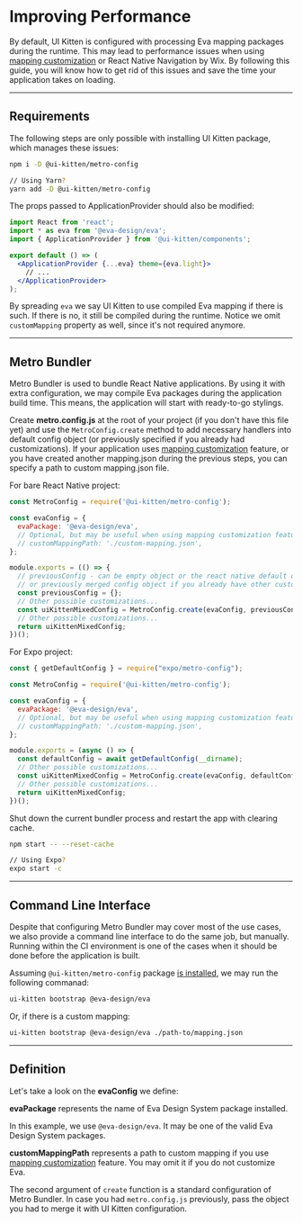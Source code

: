 # Improving Performance

By default, UI Kitten is configured with processing Eva mapping packages during the runtime. This may lead to performance issues when using [mapping customization](design-system/customize-mapping) or React Native Navigation by Wix. By following this guide, you will know how to get rid of this issues and save the time your application takes on loading.

<hr>

## Requirements

The following steps are only possible with installing UI Kitten package, which manages these issues:
```bash
npm i -D @ui-kitten/metro-config

// Using Yarn?
yarn add -D @ui-kitten/metro-config
```

The props passed to ApplicationProvider should also be modified:
```jsx
import React from 'react';
import * as eva from '@eva-design/eva';
import { ApplicationProvider } from '@ui-kitten/components';

export default () => (
  <ApplicationProvider {...eva} theme={eva.light}>
    // ...
  </ApplicationProvider>
);
```

By spreading `eva` we say UI Kitten to use compiled Eva mapping if there is such.
If there is no, it still be compiled during the runtime.
Notice we omit `customMapping` property as well, since it's not required anymore.

<hr>

## Metro Bundler

Metro Bundler is used to bundle React Native applications.
By using it with extra configuration, we may compile Eva packages during the application build time.
This means, the application will start with ready-to-go stylings.

Create **metro.config.js** at the root of your project (if you don't have this file yet) and use the `MetroConfig.create` method to add necessary handlers into default config object (or previously specified if you already had customizations). 
If your application uses [mapping customization](design-system/customize-mapping) feature, or you have created another mapping.json during the previous steps, you can specify a path to custom mapping.json file.

For bare React Native project:
```js
const MetroConfig = require('@ui-kitten/metro-config');

const evaConfig = {
  evaPackage: '@eva-design/eva',
  // Optional, but may be useful when using mapping customization feature.
  // customMappingPath: './custom-mapping.json',
};

module.exports = (() => {
  // previousConfig - can be empty object or the react native default one (created by 'react native init') 
  // or previously merged config object if you already have other customizations
  const previousConfig = {};
  // Other possible customizations...
  const uiKittenMixedConfig = MetroConfig.create(evaConfig, previousConfig);
  // Other possible customizations...
  return uiKittenMixedConfig;
})();
```

For Expo project:
```js
const { getDefaultConfig } = require("expo/metro-config");

const MetroConfig = require('@ui-kitten/metro-config');

const evaConfig = {
  evaPackage: '@eva-design/eva',
  // Optional, but may be useful when using mapping customization feature.
  // customMappingPath: './custom-mapping.json',
};

module.exports = (async () => {
  const defaultConfig = await getDefaultConfig(__dirname);
  // Other possible customizations...
  const uiKittenMixedConfig = MetroConfig.create(evaConfig, defaultConfig);
  // Other possible customizations...
  return uiKittenMixedConfig;
})();
```

Shut down the current bundler process and restart the app with clearing cache.

```bash
npm start -- --reset-cache

// Using Expo?
expo start -c
```

<hr>

## Command Line Interface

Despite that configuring Metro Bundler may cover most of the use cases,
we also provide a command line interface to do the same job, but manually.
Running within the CI environment is one of the cases when it should be done before the application is built.

Assuming `@ui-kitten/metro-config` package [is installed](guides/improving-performance#requirements),
we may run the following commanad:
```bash
ui-kitten bootstrap @eva-design/eva
```

Or, if there is a custom mapping:
```bash
ui-kitten bootstrap @eva-design/eva ./path-to/mapping.json
```

<hr>

## Definition

Let's take a look on the **evaConfig** we define:

**evaPackage** represents the name of Eva Design System package installed.

In this example, we use `@eva-design/eva`.
It may be one of the valid Eva Design System packages.

**customMappingPath** represents a path to custom mapping if you use [mapping customization](design-system/customize-mapping) feature. You may omit it if you do not customize Eva.

The second argument of `create` function is a standard configuration of Metro Bundler. In case you had `metro.config.js` previously, pass the object you had to merge it with UI Kitten configuration.

